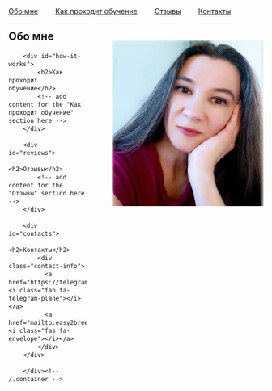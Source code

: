 
<html>
	<head>
		<title>Easy Breezy English</title>

  <style>
    .my-image {
      float: right;
      margin-top: 50px;
      margin-left: 50px;
    }
  </style>
  <style>
    .my-nav a {
      margin-right: 30px;
    }
  </style>
  <link rel="stylesheet" href="https://cdnjs.cloudflare.com/ajax/libs/font-awesome/6.1.0/css/all.min.css">
  <style>
    body::after {
      content: "";
      display: table;
      clear: both;
    }

    .wrapper {
      margin-left: 40px; /* adjust this value as needed */
    }

    .contact-info {
      margin-top: 20px;
      text-align: left;
    }
    .contact-info a {
      /* add some right margin to separate the links */
      margin-right: 20px;
      font-size: 30px;
    }
    h2 {
      text-align: left;
    }
  </style>
	</head>
	<body>
    <div class="wrapper">
      <nav class="my-nav">
        <a href="#about-me">Обо мне</a>
        <a href="#how-it-works">Как проходит обучение</a>
        <a href="#reviews">Отзывы</a>
        <a href="#contacts">Контакты</a>
      </nav>
      <img src="pics/prof.jpg" class="my-image" width="300">
    </div>
		<div class="container">
    		<div class="blurb">
        		<h2 id="about-me">Обо мне</h2>
         <!-- add content for the "Обо мне" section here -->
    		</div><!-- /.blurb -->

        <div id="how-it-works">
            <h2>Как проходит обучение</h2>
            <!-- add content for the "Как проходит обучение" section here -->
        </div>

        <div id="reviews">
            <h2>Отзывы</h2>
            <!-- add content for the "Отзывы" section here -->
        </div>

        <div id="contacts">
            <h2>Контакты</h2>
            <div class="contact-info">
              <a href="https://telegram.me/easy_breezy_english"><i class="fab fa-telegram-plane"></i></a>
              <a href="mailto:easy2breezy@yandex.ru"><i class="fas fa-envelope"></i></a>
            </div>
        </div>

		</div><!-- /.container -->

</body>
</html>
